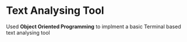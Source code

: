 # Text Analysing Tool
Used **Object Oriented Programming** to implment a basic Terminal based text analysing tool 
